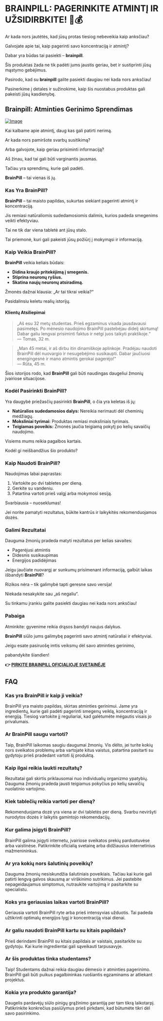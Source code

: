 # BRAINPILL: PAGERINKITE ATMINTĮ IR UŽSIDIRBKITE! 🧠💰

Ar kada nors jautėtės, kad jūsų protas tiesiog nebeveikia kaip anksčiau? 

Galvojate apie tai, kaip pagerinti savo koncentraciją ir atmintį? 

Dabar yra būdas tai pasiekti – **brainpill**. 

Šis produktas žada ne tik padėti jums jaustis geriau, bet ir sustiprinti jūsų mąstymo gebėjimus. 

Pasirodo, kad su **brainpill** galite pasiekti daugiau nei kada nors anksčiau! 

Pasinerkime į detales ir sužinokime, kaip šis nuostabus produktas gali pakeisti jūsų kasdienybę.

## Brainpill: Atminties Gerinimo Sprendimas

[![Image](https://www2.sellhealth.com/134/brainpill_logo_final.png)](https://gchaffi.com/Y7hPMXvV)

Kai kalbame apie atmintį, daug kas gali patirti nerimą.

Ar kada nors pamiršote svarbų susitikimą?

Arba galvojote, kaip geriau prisiminti informaciją?

Aš žinau, kad tai gali būti varginantis jausmas.

Tačiau yra sprendimų, kurie gali padėti.

**BrainPill** – tai vienas iš jų.

### Kas Yra BrainPill?

**BrainPill** – tai maisto papildas, sukurtas siekiant pagerinti atmintį ir koncentraciją. 

Jis remiasi natūraliomis sudedamosiomis dalimis, kurios padeda smegenims veikti efektyviau.

Tai ne tik dar viena tabletė ant jūsų stalo.

Tai priemonė, kuri gali pakeisti jūsų požiūrį į mokymąsi ir informaciją.

### Kaip Veikia BrainPill?

**BrainPill** veikia keliais būdais:

- **Didina kraujo pritekėjimą į smegenis.**
- **Stiprina neuronų ryšius.**
- **Skatina naujų neuronų atsiradimą.**

Žmonės dažnai klausia: „Ar tai tikrai veikia?“

Pasidalinsiu keletu realių istorijų.

#### Klientų Atsiliepimai

> „Aš esu 32 metų studentas. Prieš egzaminus visada jausdavausi pasimetęs. Po mėnesio naudojimo BrainPill pastebėjau didelį skirtumą! Dabar galiu lengvai prisiminti faktus ir netgi juos taikyti praktikoje.“  
> — Tomas, 32 m.

> „Man 45 metai, ir aš dirbu itin dinamiškoje aplinkoje. Pradėjau naudoti BrainPill dėl nuovargio ir nesugebėjimo susikaupti. Dabar jaučiuosi energingesnė ir mano atmintis gerokai pagerėjo!“  
> — Rūta, 45 m.

Šios istorijos rodo, kad **BrainPill** gali būti naudingas daugeliui žmonių įvairiose situacijose.

### Kodėl Pasirinkti BrainPill?

Yra daugybė priežasčių pasirinkti **BrainPill**, o čia yra keletas iš jų:

- **Natūralios sudedamosios dalys:** Nereikia nerimauti dėl cheminių medžiagų.
- **Moksliniai tyrimai:** Produktas remiasi moksliniais tyrimais.
- **Teigiamas poveikis:** Žmonės jaučia teigiamą pokytį po kelių savaičių naudojimo.
  
Visiems mums reikia pagalbos kartais. 

Kodėl gi neišbandžius šio produkto? 

### Kaip Naudoti BrainPill?

Naudojimas labai paprastas:

1. Vartokite po dvi tabletes per dieną.
2. Gerkite su vandeniu.
3. Patartina vartoti prieš valgį arba mokymosi sesiją.

Svarbiausia – nuoseklumas!

Jei norite pamatyti rezultatus, būkite kantrūs ir laikykitės rekomenduojamos dozės.

### Galimi Rezultatai

Dauguma žmonių pradeda matyti rezultatus per kelias savaites:

- Pagerėjusi atmintis
- Didesnis susikaupimas
- Energijos padidėjimas

Jeigu jaučiate nuovargį ar sunkumų prisimenant informaciją, galbūt laikas išbandyti **BrainPill**?

Rizikos nėra – tik galimybė tapti geresne savo versija!

Niekada nesakykite sau „aš negaliu“. 

Su tinkamu įrankiu galite pasiekti daugiau nei kada nors anksčiau!

### Pabaiga

Atminkite: gyvenime reikia drąsos bandyti naujus dalykus. 

**BrainPill** siūlo jums galimybę pagerinti savo atmintį natūraliai ir efektyviai.

Jeigu esate pasiruošę imtis veiksmų dėl savo atminties gerinimo,

pabandykite šiandien!



**👉 [PIRKITE BRAINPILL OFICIALIOJE SVETAINĖJE](https://gchaffi.com/Y7hPMXvV)**

## FAQ

### Kas yra BrainPill ir kaip ji veikia?
BrainPill yra maisto papildas, skirtas atminties gerinimui. Jame yra ingredientų, kurie gali padėti pagerinti smegenų veiklą, koncentraciją ir energiją. Tiesiog vartokite jį reguliariai, kad galėtumėte mėgautis visais jo privalumais.

### Ar BrainPill saugu vartoti?
Taip, BrainPill laikomas saugiu daugumai žmonių. Vis dėlto, jei turite kokių nors sveikatos problemų arba vartojate kitus vaistus, patartina pasitarti su gydytoju prieš pradedant vartoti šį produktą.

### Kaip ilgai reikia laukti rezultatų?
Rezultatai gali skirtis priklausomai nuo individualių organizmo ypatybių. Dauguma žmonių pradeda jausti teigiamus pokyčius po kelių savaičių nuolatinio vartojimo.

### Kiek tablečių reikia vartoti per dieną?
Rekomenduojama dozė yra viena ar dvi tabletės per dieną. Svarbu neviršyti nurodytos dozės ir laikytis gamintojo rekomendacijų.

### Kur galima įsigyti BrainPill?
BrainPill galima įsigyti internetu, įvairiose sveikatos prekių parduotuvėse arba vaistinėse. Patikrinkite oficialią svetainę arba didžiausius internetinius mažmenininkus.

### Ar yra kokių nors šalutinių poveikių?
Dauguma žmonių nesiskundžia šalutiniais poveikiais. Tačiau kai kurie gali patirti lengvą galvos skausmą ar virškinimo sutrikimus. Jei pastebite nepageidaujamus simptomus, nutraukite vartojimą ir pasitarkite su specialistu.

### Koks yra geriausias laikas vartoti BrainPill?
Geriausia vartoti BrainPill ryte arba prieš intensyvias užduotis. Tai padeda užtikrinti optimalų energijos lygį ir koncentraciją visai dienai.

### Ar galiu naudoti BrainPill kartu su kitais papildais?
Prieš derindami BrainPill su kitais papildais ar vaistais, pasitarkite su gydytoju. Kai kurie ingredientai gali sąveikauti tarpusavyje.

### Ar šis produktas tinka studentams?
Taip! Studentams dažnai reikia daugiau dėmesio ir atminties pagerinimo. BrainPill gali būti puikus pagalbininkas ruošiantis egzaminams ar atliekant projektus.

### Kokia yra produkto garantija?
Daugelis pardavėjų siūlo pinigų grąžinimo garantiją per tam tikrą laikotarpį. Patikrinkite konkrečius pasiūlymus prieš pirkdami, kad būtumėte tikri dėl savo pasirinkimo.